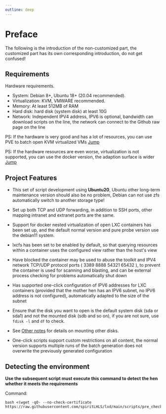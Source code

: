 ```yaml
---
outline: deep
---
```


# Preface

The following is the introduction of the non-customized part, the customized part has its own corresponding introduction, do not get confused!

## Requirements

Hardware requirements.
- System: Debian 8+, Ubuntu 18+ (20.04 recommended).
- Virtualization: KVM, VMWARE recommended.
- Memory: At least 512MB of RAM
- Hard disk: hard disk (system disk) at least 10G
- Network: Independent IPV4 address, IPV6 is optional, bandwidth can download scripts on the line, the network can connect to the Github raw page on the line

PS: If the hardware is very good and has a lot of resources, you can use PVE to batch open KVM virtualized VMs [Jump](https://github.com/spiritLHLS/pve)

PS: If the hardware resources are even worse, virtualization is not supported, you can use the docker version, the adaption surface is wider [Jump](https://github.com/spiritLHLS/docker)

## Project Features

- This set of script development using **Ubuntu20**, Ubuntu other long-term maintenance version should also be no problem, Debian can not use zfs automatically switch to another storage type!

- Set up both TCP and UDP forwarding, in addition to SSH ports, other mapping intranet and extranet ports are the same.

- Support for docker nested virtualization of open LXC containers has been set up, and the default normal version and pure probe version use the debian11 system.

- lxcfs has been set to be enabled by default, so that querying resources within a container uses the configured view rather than the host's view

- Have blocked the container may be used to abuse the toolkit and IPV4 network TCP/UDP protocol ports ( 3389 8888 54321 65432 ), to prevent the container is used for scanning and blasting, and can be external process checking for problems automatically shut down

- Has supported one-click configuration of IPV6 addresses for LXC containers (provided that the mother hen has an IPV6 subnet, no IPV6 address is not configured), automatically adapted to the size of the subnet

- Ensure that the disk you want to open is the default system disk (sda or sda1) and not the mounted disk (sdb and so on), if you are not sure, use ``fdisk -l`` and ``df`` to check.

- See [Other notes](https://github.com/spiritLHLS/lxd/blob/main/README_other.md) for details on mounting other disks.

- One-click scripts support custom restrictions on all content, the normal version supports multiple runs of the batch generation does not overwrite the previously generated configuration

## Detecting the environment

**Use the subsequent script must execute this command to detect the hen whether it meets the requirements**

Command:

```
bash <(wget -qO- --no-check-certificate https://raw.githubusercontent.com/spiritLHLS/lxd/main/scripts/pre_check.sh)
```